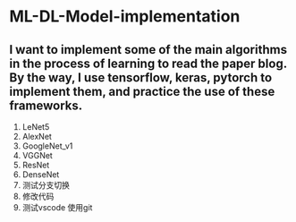 # ML-DL-Model-implementation
## I want to implement some of the main algorithms in the process of learning to read the paper blog. By the way, I use tensorflow, keras, pytorch to implement them, and practice the use of these frameworks.

1. LeNet5
2. AlexNet
3. GoogleNet_v1
4. VGGNet
5. ResNet
6. DenseNet
7. 测试分支切换
8. 修改代码
9. 测试vscode 使用git
